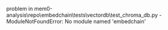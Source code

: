 problem in mem0-analysis\repo\embedchain\tests\vectordb\test_chroma_db.py - ModuleNotFoundError: No module named 'embedchain'
